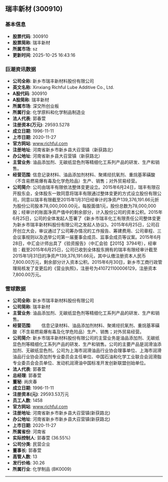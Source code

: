 ## 瑞丰新材 (300910)

### 基本信息

- **股票代码**: 300910
- **股票简称**: 瑞丰新材
- **所属市场**: sz
- **更新时间**: 2025-10-25 16:43:16

### 巨潮资讯数据

- **公司全称**: 新乡市瑞丰新材料股份有限公司
- **英文名称**: Xinxiang Richful Lube Additive Co., Ltd.
- **A股代码**: 300910
- **A股简称**: 瑞丰新材
- **所属市场**: 深交所创业板
- **所属行业**: 化学原料和化学制品制造业
- **法人代表**: 郭春萱
- **注册资本(万元)**: 29593.5278
- **成立日期**: 1996-11-11
- **上市日期**: 2020-11-27
- **官方网站**: www.richful.com
- **注册地址**: 河南省新乡市新乡县大召营镇（新获路北）
- **办公地址**: 河南省新乡县大召营镇（新获路北）
- **主营业务**: 油品添加剂、无碳纸显色剂等精细化工系列产品的研发、生产和销售。
- **经营范围**: 信息记录材料、油品添加剂材料、聚烯烃抗氧剂、重烷基苯磺酸（不含易燃易爆有毒及化学危险品）生产、销售；对外贸易经营。
- **公司简介**: 公司由瑞丰有限依法整体变更设立。2015年6月24日，瑞丰有限召开股东会，全体股东一致同意将瑞丰有限通过整体变更的方式设立股份有限公司，同意以瑞丰有限截至2015年1月31日经审计的净资产139,376,191.66元折为股份公司股本78,000,000.00元，每股面值1元，股份总数为78,000,000股；经审计的账面净资产值中的剩余部分，计入股份公司的资本公积。2015年6月25日，公司的全体发起人签署了《新乡市瑞丰化工有限责任公司整体变更为新乡市瑞丰新材料股份有限公司之发起人协议》。2015年6月25日，公司召开创立大会，审议通过了公司筹办情况的工作报告、筹建费用、公司章程、三会议事规则以及选举公司第一届董事会成员、监事会成员等议案。2015年6月28日，中汇会计师出具了《验资报告》（中汇会验【2015】3794号），经审验：截至2015年6月25日，公司已收到全体股东拥有的瑞丰有限经审计截至2015年1月31日的净资产139,376,191.66元，其中认缴注册资本人民币7,800.00万元，剩余部分计入资本公积。2015年6月30日，新乡市工商行政管理局核发了变更后的《营业执照》，注册号为410721100006129，注册资本7,800.00万元。

### 雪球数据

- **公司全称**: 新乡市瑞丰新材料股份有限公司
- **公司简称**: 瑞丰新材
- **主营业务**: 油品添加剂、无碳纸显色剂等精细化工系列产品的研发、生产和销售。
- **经营范围**: 　　信息记录材料、油品添加剂材料、聚烯烃抗氧剂、重烷基苯磺酸（不含易燃易爆有毒及化学危险品）生产、销售；对外贸易经营。
- **公司简介**: 新乡市瑞丰新材料股份有限公司的主营业务是油品添加剂、无碳纸显色剂等精细化工系列产品的研发、生产和销售。公司的主要产品是润滑油添加剂、无碳纸显色剂。公司为上海市润滑油品行业协会理事单位、上海市润滑油品行业协会添加剂专业委员会主任单位、中国石油和化学工业联合会润滑脂专业委员会会员单位、发动机润滑油中国标准开发创新联盟创始单位。
- **法人代表**: 郭春萱
- **总经理**: 郭春萱
- **董秘**: 尚庆春
- **成立日期**: 1996-11-11
- **注册资本(元)**: 29593.53万元
- **员工人数**: 1458
- **官方网站**: www.richful.com
- **注册地址**: 河南省新乡市新乡县大召营镇(新获路北)
- **办公地址**: 河南省新乡市新乡县大召营镇(新获路北)
- **上市日期**: 2020-11-27
- **所属省份**: 河南省
- **实际控制人**: 郭春萱 (36.55%)
- **公司分类**: 民营企业
- **董事长**: 郭春萱
- **高管人数**: 13
- **发行价格**: 30.26
- **所属行业**: 化学制品 (BK0009)

---